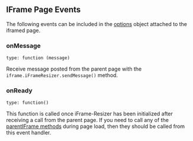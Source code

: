 ## IFrame Page Events

The following events can be included in the [options](options.md) object attached to the iframed page.

### onMessage

	type: function (message)

Receive message posted from the parent page with the `iframe.iFrameResizer.sendMessage()` method.

### onReady

    type: function()

This function is called once iFrame-Resizer has been initialized after receiving a call from the parent page. If you need to call any of the [parentIFrame methods](https://github.com/davidjbradshaw/iframe-resizer/blob/master/docs/iframed_page/methods.md) during page load, then they should be called from this event handler.
